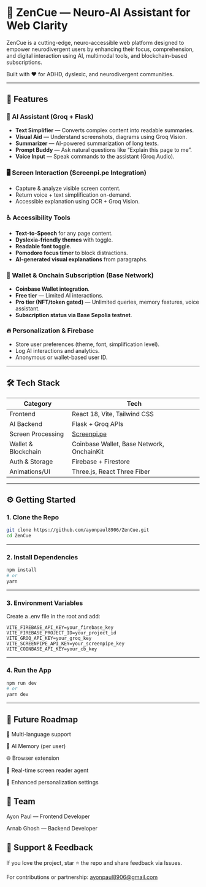 # 🧠 ZenCue — Neuro-AI Assistant for Web Clarity

ZenCue is a cutting-edge, neuro-accessible web platform designed to empower neurodivergent users by enhancing their focus, comprehension, and digital interaction using AI, multimodal tools, and blockchain-based subscriptions.

Built with ❤️ for ADHD, dyslexic, and neurodivergent communities.

---


## 🧩 Features

### 🧠 AI Assistant (Groq + Flask)
- **Text Simplifier** — Converts complex content into readable summaries.
- **Visual Aid** — Understand screenshots, diagrams using Groq Vision.
- **Summarizer** — AI-powered summarization of long texts.
- **Prompt Buddy** — Ask natural questions like “Explain this page to me”.
- **Voice Input** — Speak commands to the assistant (Groq Audio).

### 🖥️ Screen Interaction (Screenpi.pe Integration)
- Capture & analyze visible screen content.
- Return voice + text simplification on-demand.
- Accessible explanation using OCR + Groq Vision.

### ♿ Accessibility Tools
- **Text-to-Speech** for any page content.
- **Dyslexia-friendly themes** with toggle.
- **Readable font toggle**.
- **Pomodoro focus timer** to block distractions.
- **AI-generated visual explanations** from paragraphs.

### 🔐 Wallet & Onchain Subscription (Base Network)
- **Coinbase Wallet integration**.
- **Free tier** — Limited AI interactions.
- **Pro tier (NFT/token gated)** — Unlimited queries, memory features, voice assistant.
- **Subscription status via Base Sepolia testnet**.

### 🔥 Personalization & Firebase
- Store user preferences (theme, font, simplification level).
- Log AI interactions and analytics.
- Anonymous or wallet-based user ID.

---

## 🛠️ Tech Stack

| Category              | Tech                         |
|-----------------------|------------------------------|
| Frontend              | React 18, Vite, Tailwind CSS |
| AI Backend            | Flask + Groq APIs            |
| Screen Processing     | [Screenpi.pe](https://screenpi.pe) |
| Wallet & Blockchain   | Coinbase Wallet, Base Network, OnchainKit |
| Auth & Storage        | Firebase + Firestore         |
| Animations/UI         | Three.js, React Three Fiber  |

---

## ⚙️ Getting Started

### 1. Clone the Repo
```bash
git clone https://github.com/ayonpaul8906/ZenCue.git
cd ZenCue
```
---

### 2. Install Dependencies
```bash
npm install
# or
yarn
```
---

### 3. Environment Variables
Create a .env file in the root and add:

```env
VITE_FIREBASE_API_KEY=your_firebase_key
VITE_FIREBASE_PROJECT_ID=your_project_id
VITE_GROQ_API_KEY=your_groq_key
VITE_SCREENPIPE_API_KEY=your_screenpipe_key
VITE_COINBASE_API_KEY=your_cb_key
```
---

### 4. Run the App
```bash
npm run dev
# or
yarn dev
```
---

## 🧪 Future Roadmap
🧬 Multi-language support

🤝 AI Memory (per user)

🌐 Browser extension

🔄 Real-time screen reader agent

🎨 Enhanced personalization settings

## 👥 Team
Ayon Paul — Frontend Developer

Arnab Ghosh — Backend Developer




## 🙏 Support & Feedback
If you love the project, star ⭐ the repo and share feedback via Issues.
 
For contributions or partnership: ayonpaul8906@gmail.com


